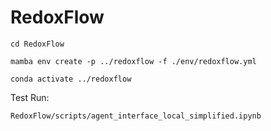 # RedoxFlow

`cd RedoxFlow`

`mamba env create -p ../redoxflow -f ./env/redoxflow.yml`

`conda activate ../redoxflow`

Test Run:

`RedoxFlow/scripts/agent_interface_local_simplified.ipynb`
